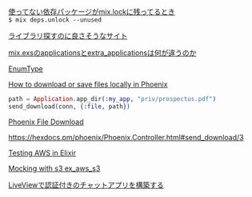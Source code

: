 [使ってない依存パッケージがmix.lockに残ってるとき](https://joe-noh.hatenablog.com/entry/2018/02/25/165317)  
`$ mix deps.unlock --unused`

[ライブラリ探すのに良さそうなサイト](https://libs.garden/elixir/search?q=redis+session)

[mix.exsのapplicationsとextra_applicationsは何が違うのか](https://qiita.com/Tsuyoshi84/items/26eb65e92c7974dd163c)

[EnumType](https://hexdocs.pm/enum_type/readme.html)

[How to download or save files locally in Phoenix](https://stackoverflow.com/questions/49610937/how-to-download-or-save-files-locally-in-phoenix)  

```elixir
path = Application.app_dir(:my_app, "priv/prospectus.pdf")
send_download(conn, {:file, path})
```

[Phoenix File Download](https://elixirforum.com/t/phoenix-file-download/13793)

https://hexdocs.pm/phoenix/Phoenix.Controller.html#send_download/3

[Testing AWS in Elixir](https://andrealeopardi.com/posts/testing-aws-in-elixir/)

[Mocking with s3 ex_aws_s3](https://elixirforum.com/t/mocking-with-s3-ex-aws-s3/26094)

[LiveViewで認証付きのチャットアプリを構築する](https://www.870labo.com/posts/create-chat-app-with-liveview-part6)